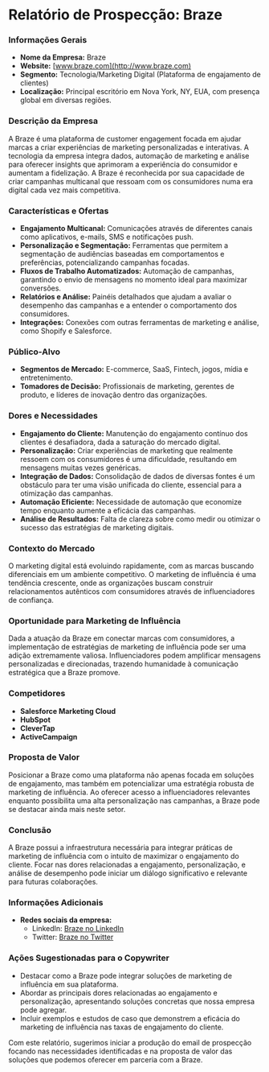# Relatório de Prospecção: Braze

### Informações Gerais
- **Nome da Empresa:** Braze
- **Website:** [www.braze.com](http://www.braze.com)
- **Segmento:** Tecnologia/Marketing Digital (Plataforma de engajamento de clientes)
- **Localização:** Principal escritório em Nova York, NY, EUA, com presença global em diversas regiões.

### Descrição da Empresa
A Braze é uma plataforma de customer engagement focada em ajudar marcas a criar experiências de marketing personalizadas e interativas. A tecnologia da empresa integra dados, automação de marketing e análise para oferecer insights que aprimoram a experiência do consumidor e aumentam a fidelização. A Braze é reconhecida por sua capacidade de criar campanhas multicanal que ressoam com os consumidores numa era digital cada vez mais competitiva.

### Características e Ofertas
- **Engajamento Multicanal:** Comunicações através de diferentes canais como aplicativos, e-mails, SMS e notificações push.
- **Personalização e Segmentação:** Ferramentas que permitem a segmentação de audiências baseadas em comportamentos e preferências, potencializando campanhas focadas.
- **Fluxos de Trabalho Automatizados:** Automação de campanhas, garantindo o envio de mensagens no momento ideal para maximizar conversões.
- **Relatórios e Análise:** Painéis detalhados que ajudam a avaliar o desempenho das campanhas e a entender o comportamento dos consumidores.
- **Integrações:** Conexões com outras ferramentas de marketing e análise, como Shopify e Salesforce.

### Público-Alvo
- **Segmentos de Mercado:** E-commerce, SaaS, Fintech, jogos, mídia e entretenimento.
- **Tomadores de Decisão:** Profissionais de marketing, gerentes de produto, e líderes de inovação dentro das organizações.

### Dores e Necessidades
- **Engajamento do Cliente:** Manutenção do engajamento contínuo dos clientes é desafiadora, dada a saturação do mercado digital.
- **Personalização:** Criar experiências de marketing que realmente ressoem com os consumidores é uma dificuldade, resultando em mensagens muitas vezes genéricas.
- **Integração de Dados:** Consolidação de dados de diversas fontes é um obstáculo para ter uma visão unificada do cliente, essencial para a otimização das campanhas.
- **Automação Eficiente:** Necessidade de automação que economize tempo enquanto aumente a eficácia das campanhas.
- **Análise de Resultados:** Falta de clareza sobre como medir ou otimizar o sucesso das estratégias de marketing digitais.

### Contexto do Mercado
O marketing digital está evoluindo rapidamente, com as marcas buscando diferenciais em um ambiente competitivo. O marketing de influência é uma tendência crescente, onde as organizações buscam construir relacionamentos autênticos com consumidores através de influenciadores de confiança.

### Oportunidade para Marketing de Influência
Dada a atuação da Braze em conectar marcas com consumidores, a implementação de estratégias de marketing de influência pode ser uma adição extremamente valiosa. Influenciadores podem amplificar mensagens personalizadas e direcionadas, trazendo humanidade à comunicação estratégica que a Braze promove.

### Competidores
- **Salesforce Marketing Cloud**
- **HubSpot**
- **CleverTap**
- **ActiveCampaign**

### Proposta de Valor
Posicionar a Braze como uma plataforma não apenas focada em soluções de engajamento, mas também em potencializar uma estratégia robusta de marketing de influência. Ao oferecer acesso a influenciadores relevantes enquanto possibilita uma alta personalização nas campanhas, a Braze pode se destacar ainda mais neste setor.

### Conclusão
A Braze possui a infraestrutura necessária para integrar práticas de marketing de influência com o intuito de maximizar o engajamento do cliente. Focar nas dores relacionadas a engajamento, personalização, e análise de desempenho pode iniciar um diálogo significativo e relevante para futuras colaborações.

### Informações Adicionais
- **Redes sociais da empresa:** 
  - LinkedIn: [Braze no LinkedIn](https://www.linkedin.com/company/braze)
  - Twitter: [Braze no Twitter](https://twitter.com/Braze)

### Ações Sugestionadas para o Copywriter
- Destacar como a Braze pode integrar soluções de marketing de influência em sua plataforma.
- Abordar as principais dores relacionadas ao engajamento e personalização, apresentando soluções concretas que nossa empresa pode agregar.
- Incluir exemplos e estudos de caso que demonstrem a eficácia do marketing de influência nas taxas de engajamento do cliente.

Com este relatório, sugerimos iniciar a produção do email de prospecção focando nas necessidades identificadas e na proposta de valor das soluções que podemos oferecer em parceria com a Braze.
